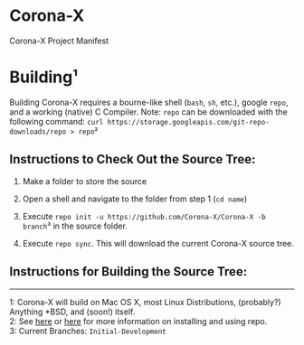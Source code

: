 Corona-X
========
Corona-X Project Manifest

Building¹
=========

Building Corona-X requires a bourne-like shell (`bash`, `sh`, etc.), google `repo`, and a working (native) C Compiler.
Note: `repo` can be downloaded with the following command: `curl https://storage.googleapis.com/git-repo-downloads/repo > repo`²

Instructions to Check Out the Source Tree:
------------------------------------------

1. Make a folder to store the source

2. Open a shell and navigate to the folder from step 1 (`cd name`)

4. Execute `repo init -u https://github.com/Corona-X/Corona-X -b branch`³ in the source folder.

5. Execute `repo sync`. This will download the current Corona-X source tree.

Instructions for Building the Source Tree:
------------------------------------------


---

1: Corona-X will build on Mac OS X, most Linux Distributions, (probably?) Anything *BSD, and (soon!) itself.<br>
2: See [here](https://code.google.com/p/git-repo/) or [here](http://source.android.com/source/downloading.html) for more information on installing and using repo.<br>
3: Current Branches: `Initial-Development`<br>
